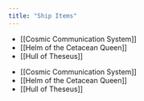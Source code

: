```yaml
---
title: "Ship Items"
---
```


- [[Cosmic Communication System]]
- [[Helm of the Cetacean Queen]]
- [[Hull of Theseus]]

<!-- AUTO-LINKS-START -->
- [[Cosmic Communication System]]
- [[Helm of the Cetacean Queen]]
- [[Hull of Theseus]]
<!-- AUTO-LINKS-END -->